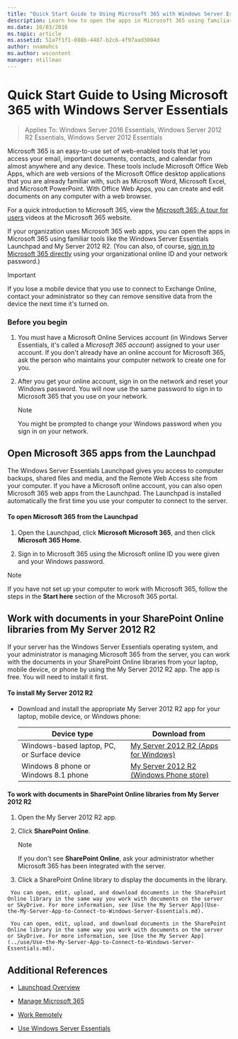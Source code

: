 ```yaml
---
title: "Quick Start Guide to Using Microsoft 365 with Windows Server Essentials"
description: Learn how to open the apps in Microsoft 365 using familiar tools like the Windows Server Essentials Launchpad and My Server 2012 R2.
ms.date: 10/03/2016
ms.topic: article
ms.assetid: 51a7f1f1-088b-4487-b2c6-4f97aad3004d
author: nnamuhcs
ms.author: wscontent
manager: mtillman
---
```


# Quick Start Guide to Using Microsoft 365 with Windows Server Essentials

>Applies To: Windows Server 2016 Essentials, Windows Server 2012 R2 Essentials, Windows Server 2012 Essentials

 Microsoft 365 is an easy-to-use set of web-enabled tools that let you access your email, important documents, contacts, and calendar from almost anywhere and any device. These tools include Microsoft Office Web Apps, which are web versions of the Microsoft Office desktop applications that you are already familiar with, such as Microsoft Word, Microsoft Excel, and Microsoft PowerPoint. With Office Web Apps, you can create and edit documents on any computer with a web browser.

 For a quick introduction to Microsoft 365, view the [Microsoft 365: A tour for users](https://onlinehelp.microsoft.com/office365-smallbusinesses/hh534379.aspx) videos at the Microsoft 365 website.

 If your organization uses Microsoft 365 web apps, you can open the apps in Microsoft 365 using familiar tools like the  Windows Server Essentials Launchpad and My Server 2012 R2. (You can also, of course, [sign in to Microsoft 365 directly](https://login.microsoftonline.com/login.srf?wa=wsignin1.0&rpsnv=2&ct=1384059583&rver=6.1.6206.0&wp=MBI_KEY&wreply=https:%2F%2Fwww.outlook.com%2Fowa%2F&id=260563&whr=students.tamuk.edu&CBCXT=out) using your organizational online ID and your network password.)

> [!IMPORTANT]
>  If you lose a mobile device that you use to connect to Exchange Online, contact your administrator so they can remove sensitive data from the device the next time it's turned on.

### Before you begin

1.  You must have a Microsoft Online Services account (in Windows Server Essentials, it's called a *Microsoft 365 account*) assigned to your user account. If you don't already have an online account for Microsoft 365, ask the person who maintains your computer network to create one for you.

2.  After you get your online account, sign in on the network and reset your Windows password. You will now use the same password to sign in to  Microsoft 365 that you use on your network.

    > [!NOTE]
    >  You might be prompted to change your Windows password when you sign in on your network.

## Open Microsoft 365 apps from the Launchpad
 The  Windows Server Essentials Launchpad gives you access to computer backups, shared files and media, and the Remote Web Access site from your computer. If you have a Microsoft online account, you can also open  Microsoft 365 web apps from the Launchpad. The Launchpad is installed automatically the first time you use your computer to connect to the server.

#### To open Microsoft 365 from the Launchpad

1.  Open the Launchpad, click **Microsoft Microsoft 365**, and then click **Microsoft 365 Home**.

2.  Sign in to  Microsoft 365 using the Microsoft online ID you were given and your Windows password.

> [!NOTE]
>  If you have not set up your computer to work with  Microsoft 365, follow the steps in the **Start here** section of the  Microsoft 365 portal.

## Work with documents in your SharePoint Online libraries from My Server 2012 R2
 If your server has the  Windows Server Essentials operating system, and your administrator is managing  Microsoft 365 from the server, you can work with the documents in your SharePoint Online libraries from your laptop, mobile device, or phone by using the My Server 2012 R2 app. The app is free. You will need to install it first.

#### To install My Server 2012 R2

-   Download and install the appropriate My Server 2012 R2 app for your laptop, mobile device, or Windows phone:

    |Device type|Download from|
    |-----------------|-------------------|
    |Windows-based laptop, PC, or Surface device|[My Server 2012 R2 (Apps for Windows)](https://apps.microsoft.com/windows/app/my-server-2012-r2/67e86695-bda3-4f32-96c4-2e20e56f1cf3)|
    | Windows 8 phone or  Windows 8.1 phone|[My Server 2012 R2 (Windows Phone store)](https://www.windowsphone.com/store/app/my-server-2012-r2/44f596b5-0477-4096-b96e-ddd6ef64ad6b)|

#### To work with documents in SharePoint Online libraries from My Server 2012 R2

1.  Open the My Server 2012 R2 app.

2.  Click **SharePoint Online**.

    > [!NOTE]
    >  If you don't see **SharePoint Online**, ask your administrator whether  Microsoft 365 has been integrated with the server.

3.  Click a SharePoint Online library to display the documents in the library.


~~~
 You can open, edit, upload, and download documents in the SharePoint Online library in the same way you work with documents on the server or SkyDrive. For more information, see [Use the My Server App](Use-the-My-Server-App-to-Connect-to-Windows-Server-Essentials.md).

 You can open, edit, upload, and download documents in the SharePoint Online library in the same way you work with documents on the server or SkyDrive. For more information, see [Use the My Server App](../use/Use-the-My-Server-App-to-Connect-to-Windows-Server-Essentials.md).
~~~


## Additional References

-   [Launchpad Overview](../manage/Overview-of-the-Launchpad-in-Windows-Server-Essentials.md)

-   [Manage Microsoft 365](../manage/Manage-Office-365-in-Windows-Server-Essentials.md)

-   [Work Remotely](Work-Remotely-in-Windows-Server-Essentials.md)

-   [Use Windows Server Essentials](Use-Windows-Server-Essentials.md)

